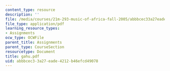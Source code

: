 ```yaml
---
content_type: resource
description: ''
file: /media/courses/21m-293-music-of-africa-fall-2005/abbbcec33a27eade4212b46efcd49078_gahu.pdf
file_type: application/pdf
learning_resource_types:
- Assignments
ocw_type: OCWFile
parent_title: Assignments
parent_type: CourseSection
resourcetype: Document
title: gahu.pdf
uid: abbbcec3-3a27-eade-4212-b46efcd49078
---
```

